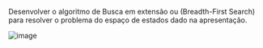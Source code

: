 Desenvolver o algoritmo de Busca em extensão ou (Breadth-First Search) para resolver o problema do espaço de estados dado na apresentação.


![image](https://user-images.githubusercontent.com/57930222/123343837-f58d0500-d528-11eb-9c8c-11621efa4759.png)

